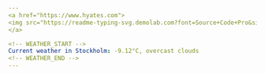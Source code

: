 ```yaml
---
<a href="https://www.hyates.com">
<img src="https://readme-typing-svg.demolab.com?font=Source+Code+Pro&size=16&duration=800&color=66b2ff&secondary_color=ffae00&multiline=true&repeat=false&random=false&width=435&height=110&lines=Hi%2C+I'm+Harry+👋;Frontend+Developer+💻;Focused+on+learning+JS%2C+TS+%26+React;Creating+user-friendly+web+experiences;Portfolio%3A+hyates.com" alt="Typing SVG" />
</a>

<!-- WEATHER_START -->
Current weather in Stockholm: -9.12°C, overcast clouds
<!-- WEATHER_END -->
---
```

